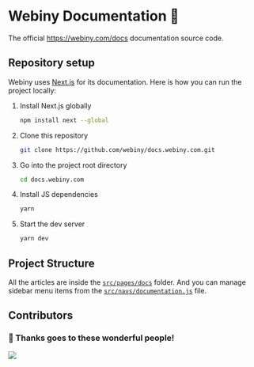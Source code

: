 # Webiny Documentation 📝

The official https://webiny.com/docs documentation source code.

## Repository setup
Webiny uses [Next.js](https://nextjs.org/) for its documentation. Here is how you can run the project locally:

1. Install Next.js globally

    ```sh
    npm install next --global
    ```

2. Clone this repository

    ```sh
    git clone https://github.com/webiny/docs.webiny.com.git
    ```

3. Go into the project root directory

    ```sh
    cd docs.webiny.com
    ```

4. Install JS dependencies

    ```sh
    yarn
    ```

5. Start the dev server

    ```sh
    yarn dev
    ```

## Project Structure
All the articles are inside the [`src/pages/docs`](https://github.com/webiny/docs.webiny.com/tree/master/src/pages/docs) folder. And you can manage sidebar menu items from the [`src/navs/documentation.js`](https://github.com/webiny/docs.webiny.com/blob/master/src/navs/documentation.js) file.

## Contributors

### 🧡 Thanks goes to these wonderful people!
<a href="https://github.com/webiny/docs.webiny.com/graphs/contributors">
  <img src="https://contrib.rocks/image?repo=webiny/docs.webiny.com" />
</a>